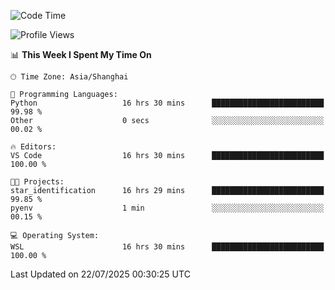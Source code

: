<!--START_SECTION:waka-->
![Code Time](http://img.shields.io/badge/Code%20Time-3%2C047%20hrs%2046%20mins-blue)

![Profile Views](http://img.shields.io/badge/Profile%20Views-0-blue)

📊 **This Week I Spent My Time On** 

```text
🕑︎ Time Zone: Asia/Shanghai

💬 Programming Languages: 
Python                   16 hrs 30 mins      █████████████████████████   99.98 % 
Other                    0 secs              ░░░░░░░░░░░░░░░░░░░░░░░░░   00.02 % 

🔥 Editors: 
VS Code                  16 hrs 30 mins      █████████████████████████   100.00 % 

🐱‍💻 Projects: 
star_identification      16 hrs 29 mins      █████████████████████████   99.85 % 
pyenv                    1 min               ░░░░░░░░░░░░░░░░░░░░░░░░░   00.15 % 

💻 Operating System: 
WSL                      16 hrs 30 mins      █████████████████████████   100.00 % 
```


 Last Updated on 22/07/2025 00:30:25 UTC
<!--END_SECTION:waka-->